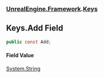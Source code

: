 ### [UnrealEngine.Framework](./UnrealEngine-Framework.md 'UnrealEngine.Framework').[Keys](./Keys.md 'UnrealEngine.Framework.Keys')
## Keys.Add Field
  
```csharp
public const Add;
```
#### Field Value
[System.String](https://docs.microsoft.com/en-us/dotnet/api/System.String 'System.String')  
